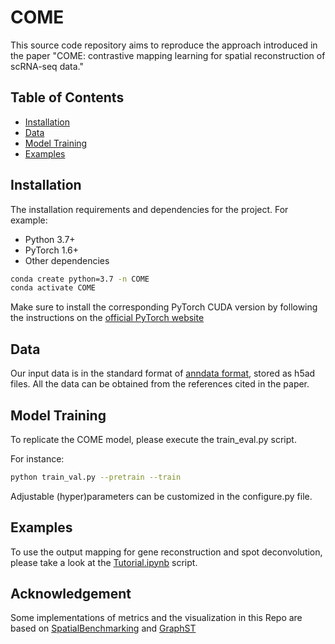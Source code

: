 # COME

This source code repository aims to reproduce the approach introduced in the paper "COME: contrastive mapping learning for spatial reconstruction of scRNA-seq data."

## Table of Contents

- [Installation](#installation)
- [Data](#data)
- [Model Training](#modeltraining)
- [Examples](#examples)


## Installation

The installation requirements and dependencies for the project. For example:

- Python 3.7+
- PyTorch 1.6+
- Other dependencies

```bash
conda create python=3.7 -n COME
conda activate COME
```
Make sure to install the corresponding PyTorch CUDA version by following the instructions on the [official PyTorch website](https://pytorch.org/get-started/locally/)

## Data

<!--- The paper's utilized dataset is available in h5ad files on [Dropbox](https://www.dropbox.com/scl/fi/3ywqslcj18kflgppnwwhq/data.zip?rlkey=aghlshs3mos97g94j8gl443zm&st=ocok6ab1&dl=0). --->
Our input data is in the standard format of [anndata format](https://anndata.readthedocs.io/en/latest/tutorials/notebooks/getting-started.html), stored as h5ad files. 
All the data can be obtained from the references cited in the paper. 

## Model Training
To replicate the COME model, please execute the train_eval.py script.

For instance: 
```bash
python train_val.py --pretrain --train
```
Adjustable (hyper)parameters can be customized in the configure.py file.


## Examples

To use the output mapping for gene reconstruction and spot deconvolution, please take a look at the [Tutorial.ipynb](https://github.com/cindyway/COME/blob/main/Tutorial.ipynb) script.

## Acknowledgement
Some implementations of metrics and the visualization in this Repo are based on [SpatialBenchmarking](https://github.com/QuKunLab/SpatialBenchmarking) and [GraphST](https://github.com/JinmiaoChenLab/GraphST)


